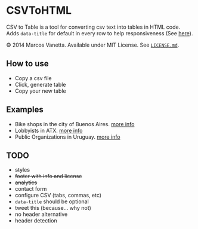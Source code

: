 CSVToHTML
=========

CSV to Table is a tool for converting csv text into tables in HTML code.
Adds `data-title` for default in every row to help responsiveness
(See [here](http://blog.apps.npr.org/2014/05/09/responsive-data-tables.html)).

© 2014 Marcos Vanetta. Available under MIT License. See
 [`LICENSE.md`](LICENSE.md).

How to use
----------

* Copy a csv file
* Click, generate table
* Copy your new table

Examples
--------

* Bike shops in the city of Buenos Aires. [more info](http://data.buenosaires.gob.ar/dataset/bicicleterias)
* Lobbyists in ATX. [more info](https://data.austintexas.gov/dataset/Lobbyists/bqav-9x6a)
* Public Organizations in Uruguay. [more info](https://catalogodatos.gub.uy/dataset/organismos_publicos)

TODO
----

* ~~styles~~
* ~~footer with info and license~~
* ~~analytics~~
* contact form
* configure CSV (tabs, commas, etc)
* `data-title` should be optional
* tweet this (because... why not)
* no header alternative
* header detection
